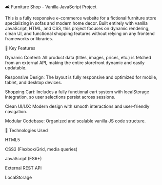 🛋️ Furniture Shop – Vanilla JavaScript Project

This is a fully responsive e-commerce website for a fictional furniture store specializing in sofas and modern home decor. Built entirely with vanilla JavaScript, HTML, and CSS, this project focuses on dynamic rendering, clean UI, and functional shopping features without relying on any frontend frameworks or libraries.

🔧 Key Features

Dynamic Content: All product data (titles, images, prices, etc.) is fetched from an external API, making the entire storefront dynamic and easily updatable.

Responsive Design: The layout is fully responsive and optimized for mobile, tablet, and desktop devices.

Shopping Cart: Includes a fully functional cart system with localStorage integration, so user selections persist across sessions.

Clean UI/UX: Modern design with smooth interactions and user-friendly navigation.

Modular Codebase: Organized and scalable vanilla JS code structure.

🚀 Technologies Used

HTML5

CSS3 (Flexbox/Grid, media queries)

JavaScript (ES6+)

External REST API

LocalStorage

